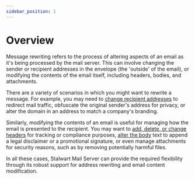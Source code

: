 ```yaml
---
sidebar_position: 1
---
```


# Overview

Message rewriting refers to the process of altering aspects of an email as it's being processed by the mail server. This can involve changing the sender or recipient addresses in the envelope (the 'outside' of the email), or modifying the contents of the email itself, including headers, bodies, and attachments. 

There are a variety of scenarios in which you might want to rewrite a message. For example, you may need to [change recipient addresses](/docs/smtp/rewrite/address) to redirect mail traffic, obfuscate the original sender's address for privacy, or alter the domain in an address to match a company's branding. 

Similarly, modifying the contents of an email is useful for managing how the email is presented to the recipient. You may want to [add, delete, or change headers](/docs/smtp/rewrite/headers) for tracking or compliance purposes, [alter the body](/docs/smtp/rewrite/content) text to append a legal disclaimer or a promotional signature, or even manage attachments for security reasons, such as by removing potentially harmful files.

In all these cases, Stalwart Mail Server can provide the required flexibility through its robust support for address rewriting and email content modification.
